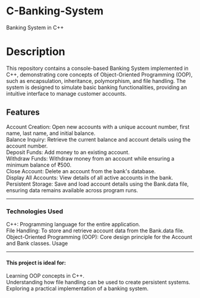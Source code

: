 # C-Banking-System
 Banking System in C++


<h1>Description </h1>
<p>
This repository contains a console-based Banking System implemented in C++, demonstrating core concepts of Object-Oriented Programming (OOP), such as encapsulation, inheritance, polymorphism, and file handling. The system is designed to simulate basic banking functionalities, providing an intuitive interface to manage customer accounts. </p>

<h2>Features</h2>
<p>
Account Creation: Open new accounts with a unique account number, first name, last name, and initial balance.<br>
Balance Inquiry: Retrieve the current balance and account details using the account number.<br>
Deposit Funds: Add money to an existing account.<br>
Withdraw Funds: Withdraw money from an account while ensuring a minimum balance of ₹500. <br>
Close Account: Delete an account from the bank's database. <br>
Display All Accounts: View details of all active accounts in the bank.<br>
Persistent Storage: Save and load account details using the Bank.data file, ensuring data remains available across program runs.
</p>
<hr>
<h3>Technologies Used</h3>
<p>
C++: Programming language for the entire application. <br>
File Handling: To store and retrieve account data from the Bank.data file.<br>
Object-Oriented Programming (OOP): Core design principle for the Account and Bank classes.
Usage </p>

<hr>

<h4>This project is ideal for: </h4>
<p>
Learning OOP concepts in C++.<br>
Understanding how file handling can be used to create persistent systems.<br>
Exploring a practical implementation of a banking system. </p>
